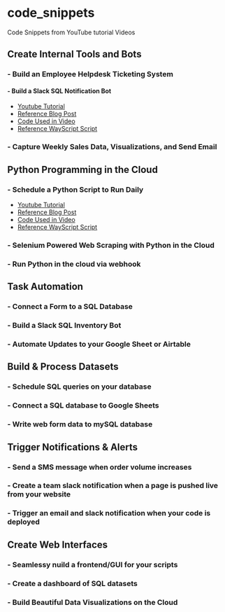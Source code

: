 # code_snippets
Code Snippets from YouTube tutorial Videos

## Create Internal Tools and Bots
 ### - Build an Employee Helpdesk Ticketing System
 
 #### - Build a Slack SQL Notification Bot
  * [Youtube Tutorial](https://youtu.be/bVdLiNBO06w)
  * [Reference Blog Post](https://wayscript.com/learn/creating-slack-bots-track-product-inventory)
  * [Code Used in Video](https://github.com/wayscript/code_snippets/blob/master/slack-inventory-bot.py)
  * [Reference WayScript Script](https://wayscript.com/user/derricks/NbSXuiG4)
  
 ### - Capture Weekly Sales Data, Visualizations, and Send Email

## Python Programming in the Cloud
  ### - Schedule a Python Script to Run Daily
  * [Youtube Tutorial](https://youtu.be/PHyrJ3fOmas)
  * [Reference Blog Post](https://wayscript.com/learn/schedule-python-script-run-daily)
  * [Code Used in Video]()
  * [Reference WayScript Script](https://wayscript.com/shared/D9ToJA2M)
 
 ### - Selenium Powered Web Scraping with Python in the Cloud
  
 ### - Run Python in the cloud via webhook
 
## Task Automation
  ### - Connect a Form to a SQL Database
 
 ### - Build a Slack SQL Inventory Bot
  
 ### - Automate Updates to your Google Sheet or Airtable


## Build & Process Datasets
  ### - Schedule SQL queries on your database
 
 ### - Connect a SQL database to Google Sheets
  
 ### - Write web form data to mySQL database


## Trigger Notifications & Alerts
  ### - Send a SMS message when order volume increases
 
 ### - Create a team slack notification when a page is pushed live from your website
  
 ### - Trigger an email and slack notification when your code is deployed



## Create Web Interfaces 
  ### - Seamlessy nuild a frontend/GUI for your scripts
 
 ### - Create a dashboard of SQL datasets
  
 ### - Build Beautiful Data Visualizations on the Cloud
